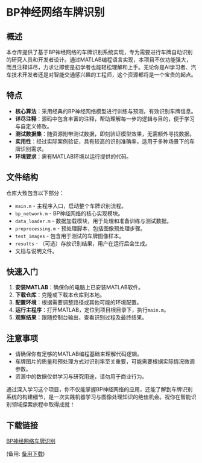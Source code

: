 # BP神经网络车牌识别

## 概述
本仓库提供了基于BP神经网络的车牌识别系统实现，专为需要进行车牌自动识别的研究人员和开发者设计。通过MATLAB编程语言实现，本项目不仅功能强大，而且注释详尽，力求让即使是初学者也能轻松理解和上手。无论你是AI学习者、汽车技术开发者还是对智能交通感兴趣的工程师，这个资源都将是一个宝贵的起点。

## 特点
- **核心算法**：采用经典的BP神经网络模型进行训练与预测，有效识别车牌信息。
- **详尽注释**：源码中包含丰富的注释，帮助理解每一步的逻辑与目的，便于学习与自定义修改。
- **测试数据集**：随资源附带测试数据，即刻验证模型效果，无需额外寻找数据。
- **实用性**：经过实际案例验证，具有较高的识别准确率，适用于多种场景下的车牌识别需求。
- **环境要求**：需有MATLAB环境以运行提供的代码。

## 文件结构
仓库大致包含以下部分：
- `main.m` - 主程序入口，启动整个车牌识别流程。
- `bp_network.m` - BP神经网络的核心实现模块。
- `data_loader.m` - 数据加载模块，用于处理和准备训练与测试数据。
- `preprocessing.m` - 预处理脚本，包括图像预处理步骤。
- `test_images` - 包含用于测试的车牌图像样本。
- `results` - （可选）存放识别结果，用户在运行后会生成。
- 文档与说明文件。

## 快速入门
1. **安装MATLAB**：确保你的电脑上已安装MATLAB软件。
2. **下载仓库**：克隆或下载本仓库到本地。
3. **配置环境**：根据需要调整路径或其他可能的环境配置。
4. **运行主程序**：打开MATLAB，定位到项目根目录下，执行`main.m`。
5. **观察结果**：跟随控制台输出，查看识别过程及最终结果。

## 注意事项
- 请确保你有足够的MATLAB编程基础来理解代码逻辑。
- 车牌图片的质量和预处理方式对识别率至关重要，可能需要根据实际情况微调参数。
- 资源中的数据仅供学习与研究用途，请勿用于商业行为。

通过深入学习这个项目，你不仅能掌握BP神经网络的应用，还能了解到车牌识别系统的构建细节，是一次实践机器学习与图像处理知识的绝佳机会。祝你在智能识别领域探索旅程中取得成就！

## 下载链接
[BP神经网络车牌识别](https://pan.quark.cn/s/138fa375d6b5) 

(备用: [备用下载](https://pan.baidu.com/s/1HHIeADuZwx64meGf2nBrGA?pwd=1234))
